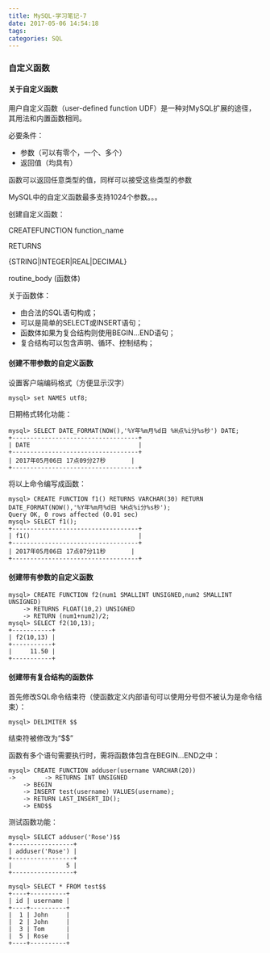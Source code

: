 ```yaml
---
title: MySQL-学习笔记-7
date: 2017-05-06 14:54:18
tags:
categories: SQL
---
```


### 自定义函数

#### 关于自定义函数

用户自定义函数（user-defined function UDF）是一种对MySQL扩展的途径，其用法和内置函数相同。 

必要条件：

- 参数（可以有零个，一个、多个）
- 返回值（均具有）

<!---more--->

函数可以返回任意类型的值，同样可以接受这些类型的参数

MySQL中的自定义函数最多支持1024个参数。。。

创建自定义函数：

CREATEFUNCTION function_name

RETURNS

{STRING|INTEGER|REAL|DECIMAL}

routine_body  (函数体) 

关于函数体：

- 由合法的SQL语句构成；
- 可以是简单的SELECT或INSERT语句；
- 函数体如果为复合结构则使用BEGIN…END语句；
- 复合结构可以包含声明、循环、控制结构；

#### 创建不带参数的自定义函数

设置客户端编码格式（方便显示汉字）

````
mysql> set NAMES utf8;
````

日期格式转化功能：

```
mysql> SELECT DATE_FORMAT(NOW(),'%Y年%m月%d日 %H点%i分%s秒') DATE;
+-----------------------------------+
| DATE                              |
+-----------------------------------+
| 2017年05月06日 17点09分27秒       |
+-----------------------------------+
```

将以上命令编写成函数：

```
mysql> CREATE FUNCTION f1() RETURNS VARCHAR(30) RETURN DATE_FORMAT(NOW(),'%Y年%m月%d日 %H点%i分%s秒');
Query OK, 0 rows affected (0.01 sec)
mysql> SELECT f1();                                                               
+-----------------------------------+
| f1()                              |
+-----------------------------------+
| 2017年05月06日 17点07分11秒       |
+-----------------------------------+
```

#### 创建带有参数的自定义函数

```
mysql> CREATE FUNCTION f2(num1 SMALLINT UNSIGNED,num2 SMALLINT UNSIGNED)
    -> RETURNS FLOAT(10,2) UNSIGNED
    -> RETURN (num1+num2)/2;
mysql> SELECT f2(10,13);
+-----------+
| f2(10,13) |
+-----------+
|     11.50 |
+-----------+
```

#### 创建带有复合结构的函数体

首先修改SQL命令结束符（使函数定义内部语句可以使用分号但不被认为是命令结束）：

```
mysql> DELIMITER $$
```

结束符被修改为“$$”

函数有多个语句需要执行时，需将函数体包含在BEGIN...END之中：

```
mysql> CREATE FUNCTION adduser(username VARCHAR(20))                                  -> 		-> RETURNS INT UNSIGNED
    -> BEGIN
    -> INSERT test(username) VALUES(username);
    -> RETURN LAST_INSERT_ID();
    -> END$$
```

测试函数功能：

```
mysql> SELECT adduser('Rose')$$                                                   
+-----------------+
| adduser('Rose') |
+-----------------+
|               5 |
+-----------------+
```

```
mysql> SELECT * FROM test$$
+----+----------+
| id | username |
+----+----------+
|  1 | John     |
|  2 | John     |
|  3 | Tom      |
|  5 | Rose     |
+----+----------+
```


